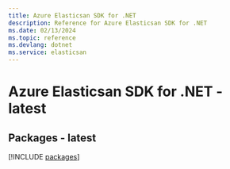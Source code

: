```yaml
---
title: Azure Elasticsan SDK for .NET
description: Reference for Azure Elasticsan SDK for .NET
ms.date: 02/13/2024
ms.topic: reference
ms.devlang: dotnet
ms.service: elasticsan
---
```

# Azure Elasticsan SDK for .NET - latest
## Packages - latest
[!INCLUDE [packages](elasticsan-index.md)]